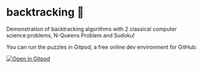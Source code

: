 # backtracking :arrows_counterclockwise:
Demonstration of backtracking algorithms with 2 classical computer science problems, N-Queens Problem and Sudoku!

You can run the puzzles in Gitpod, a free online dev environment for GitHub:

[![Open in Gitpod](https://gitpod.io/button/open-in-gitpod.svg)](https://gitpod.io/#https://github.com/alitapan/backtracking)
